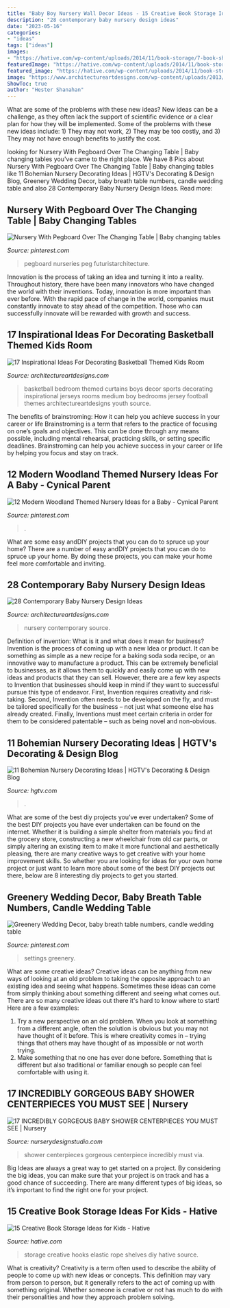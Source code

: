 ```yaml
---
title: "Baby Boy Nursery Wall Decor Ideas - 15 Creative Book Storage Ideas For Kids"
description: "28 contemporary baby nursery design ideas"
date: "2023-05-16"
categories:
- "ideas"
tags: ["ideas"]
images:
- "https://hative.com/wp-content/uploads/2014/11/book-storage/7-book-shelves-with-hooks-and-elastic-rope.jpg"
featuredImage: "https://hative.com/wp-content/uploads/2014/11/book-storage/7-book-shelves-with-hooks-and-elastic-rope.jpg"
featured_image: "https://hative.com/wp-content/uploads/2014/11/book-storage/7-book-shelves-with-hooks-and-elastic-rope.jpg"
image: "https://www.architectureartdesigns.com/wp-content/uploads/2013/10/2138.jpg"
ShowToc: true
author: "Hester Shanahan"
---
```



What are some of the problems with these new ideas?
New ideas can be a challenge, as they often lack the support of scientific evidence or a clear plan for how they will be implemented. Some of the problems with these new ideas include: 1) They may not work, 2) They may be too costly, and 3) They may not have enough benefits to justify the cost.

	

		
looking for Nursery With Pegboard Over The Changing Table | Baby changing tables you've came to the right place. We have 8 Pics about Nursery With Pegboard Over The Changing Table | Baby changing tables like 11 Bohemian Nursery Decorating Ideas | HGTV&#039;s Decorating &amp; Design Blog, Greenery Wedding Decor, baby breath table numbers, candle wedding table and also 28 Contemporary Baby Nursery Design Ideas. Read more:
		
    
## Nursery With Pegboard Over The Changing Table | Baby Changing Tables

<img loading=lazy src="https://i.pinimg.com/736x/bd/b1/56/bdb1564325bca58260620bd25c8b8d29.jpg" onerror="this.onerror=null;this.src='https://tse2.mm.bing.net/th?id=OIP.qwEBRkN_p_P91aKzKv0tTgHaNJ&amp;pid=15.1';" alt="Nursery With Pegboard Over The Changing Table | Baby changing tables">

_Source: pinterest.com_

>pegboard nurseries peg futuristarchitecture. 

	

Innovation is the process of taking an idea and turning it into a reality. Throughout history, there have been many innovators who have changed the world with their inventions. Today, innovation is more important than ever before. With the rapid pace of change in the world, companies must constantly innovate to stay ahead of the competition. Those who can successfully innovate will be rewarded with growth and success.

    
## 17 Inspirational Ideas For Decorating Basketball Themed Kids Room

<img loading=lazy src="https://www.architectureartdesigns.com/wp-content/uploads/2016/11/9-32-630x473.jpg" onerror="this.onerror=null;this.src='https://tse3.mm.bing.net/th?id=OIP.UTs30Z6LwnPNdJn6aJ_yBQHaFj&amp;pid=15.1';" alt="17 Inspirational Ideas For Decorating Basketball Themed Kids Room">

_Source: architectureartdesigns.com_

>basketball bedroom themed curtains boys decor sports decorating inspirational jerseys rooms medium boy bedrooms jersey football themes architectureartdesigns youth source. 

	

The benefits of brainstroming: How it can help you achieve success in your career or life
Brainstroming is a term that refers to the practice of focusing on one’s goals and objectives. This can be done through any means possible, including mental rehearsal, practicing skills, or setting specific deadlines. Brainstroming can help you achieve success in your career or life by helping you focus and stay on track.

    
## 12 Modern Woodland Themed Nursery Ideas For A Baby - Cynical Parent

<img loading=lazy src="https://i.pinimg.com/736x/79/47/cc/7947cc24fbc3817635182f440201e60f.jpg" onerror="this.onerror=null;this.src='https://tse4.mm.bing.net/th?id=OIP.tIvY_XT-RvMTilpyRoK60wHaGX&amp;pid=15.1';" alt="12 Modern Woodland Themed Nursery Ideas for a Baby - Cynical Parent">

_Source: pinterest.com_

>. 

	

What are some easy andDIY projects that you can do to spruce up your home?
There are a number of easy andDIY projects that you can do to spruce up your home. By doing these projects, you can make your home feel more comfortable and inviting.

    
## 28 Contemporary Baby Nursery Design Ideas

<img loading=lazy src="https://www.architectureartdesigns.com/wp-content/uploads/2013/10/2138.jpg" onerror="this.onerror=null;this.src='https://tse3.mm.bing.net/th?id=OIP.WCsc-5DuZ1rfcEG8iTGQWgAAAA&amp;pid=15.1';" alt="28 Contemporary Baby Nursery Design Ideas">

_Source: architectureartdesigns.com_

>nursery contemporary source. 

	

Definition of invention: What is it and what does it mean for business?
Invention is the process of coming up with a new Idea or product. It can be something as simple as a new recipe for a baking soda soda recipe, or an innovative way to manufacture a product. This can be extremely beneficial to businesses, as it allows them to quickly and easily come up with new ideas and products that they can sell. However, there are a few key aspects to Invention that businesses should keep in mind if they want to successful pursue this type of endeavor. First, Invention requires creativity and risk-taking. Second, Invention often needs to be developed on the fly, and must be tailored specifically for the business – not just what someone else has already created. Finally, Inventions must meet certain criteria in order for them to be considered patentable – such as being novel and non-obvious.

    
## 11 Bohemian Nursery Decorating Ideas | HGTV&#039;s Decorating &amp; Design Blog

<img loading=lazy src="https://hgtvhome.sndimg.com/content/dam/images/hgtv/fullset/2016/4/7/0/Regan-Baker_Diamond-Heights-Mid-Century-Modern_7.jpg.rend.hgtvcom.616.862.suffix/1460044684922.jpeg" onerror="this.onerror=null;this.src='https://tse2.mm.bing.net/th?id=OIP.SqD7phLy2a0ms6bunh0z_gHaKX&amp;pid=15.1';" alt="11 Bohemian Nursery Decorating Ideas | HGTV&#039;s Decorating &amp; Design Blog">

_Source: hgtv.com_

>. 

	

What are some of the best diy projects you’ve ever undertaken?
Some of the best DIY projects you have ever undertaken can be found on the internet. Whether it is building a simple shelter from materials you find at the grocery store, constructing a new wheelchair from old car parts, or simply altering an existing item to make it more functional and aesthetically pleasing, there are many creative ways to get creative with your home improvement skills. So whether you are looking for ideas for your own home project or just want to learn more about some of the best DIY projects out there, below are 8 interesting diy projects to get you started.

    
## Greenery Wedding Decor, Baby Breath Table Numbers, Candle Wedding Table

<img loading=lazy src="https://i.pinimg.com/736x/81/19/3d/81193d4eb4ad91ae78040019f536709a.jpg" onerror="this.onerror=null;this.src='https://tse4.mm.bing.net/th?id=OIP.3LGO5MdJhG9Yad1ETJsCZAHaQT&amp;pid=15.1';" alt="Greenery Wedding Decor, baby breath table numbers, candle wedding table">

_Source: pinterest.com_

>settings greenery. 

	

What are some creative ideas?
Creative ideas can be anything from new ways of looking at an old problem to taking the opposite approach to an existing idea and seeing what happens. Sometimes these ideas can come from simply thinking about something different and seeing what comes out. There are so many creative ideas out there it's hard to know where to start! Here are a few examples: 
1. Try a new perspective on an old problem. When you look at something from a different angle, often the solution is obvious but you may not have thought of it before. This is where creativity comes in – trying things that others may have thought of as impossible or not worth trying. 
2. Make something that no one has ever done before. Something that is different but also traditional or familiar enough so people can feel comfortable with using it.

    
## 17 INCREDIBLY GORGEOUS BABY SHOWER CENTERPIECES YOU MUST SEE | Nursery

<img loading=lazy src="https://www.nurserydesignstudio.com/wp-content/uploads/2019/10/BABY-SHOWER-CENTERPIECE-IDEAS-4.jpg" onerror="this.onerror=null;this.src='https://tse3.mm.bing.net/th?id=OIP.FO40SPA8uMXaGd6qBKPa6wHaLG&amp;pid=15.1';" alt="17 INCREDIBLY GORGEOUS BABY SHOWER CENTERPIECES YOU MUST SEE | Nursery">

_Source: nurserydesignstudio.com_

>shower centerpieces gorgeous centerpiece incredibly must via. 

	

Big Ideas are always a great way to get started on a project. By considering the big ideas, you can make sure that your project is on track and has a good chance of succeeding. There are many different types of big ideas, so it’s important to find the right one for your project.

    
## 15 Creative Book Storage Ideas For Kids - Hative

<img loading=lazy src="https://hative.com/wp-content/uploads/2014/11/book-storage/7-book-shelves-with-hooks-and-elastic-rope.jpg" onerror="this.onerror=null;this.src='https://tse3.mm.bing.net/th?id=OIP.B0AXKWyBVmloq--FMa5ZigHaLH&amp;pid=15.1';" alt="15 Creative Book Storage Ideas for Kids - Hative">

_Source: hative.com_

>storage creative hooks elastic rope shelves diy hative source. 

	

What is creativity?
Creativity is a term often used to describe the ability of people to come up with new ideas or concepts. This definition may vary from person to person, but it generally refers to the act of coming up with something original. Whether someone is creative or not has much to do with their personalities and how they approach problem solving.

